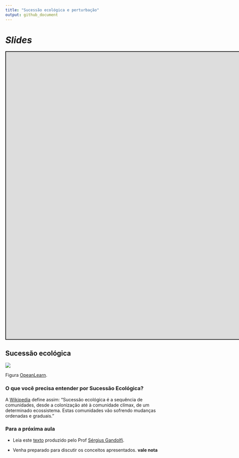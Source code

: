 ```yaml
---
title: "Sucessão ecológica e perturbação"
output: github_document
---
```


<script src="/rmarkdown-libs/clipboard/clipboard.min.js"></script>
<link href="/rmarkdown-libs/shareon/shareon.min.css" rel="stylesheet" />
<script src="/rmarkdown-libs/shareon/shareon.min.js"></script>
<link href="/rmarkdown-libs/xaringanExtra-shareagain/shareagain.css" rel="stylesheet" />
<script src="/rmarkdown-libs/xaringanExtra-shareagain/shareagain.js"></script>
<script src="/rmarkdown-libs/fitvids/fitvids.min.js"></script>

# *Slides*

<div class="shareagain" style="min-width:300px;margin:1em auto;" data-exeternal="1">
<iframe src="https://ecoaplic.org/slides_aulas/eco_rest/eco_rest_regen.html#1" width="1600" height="900" style="border:2px solid currentColor;" loading="lazy" allowfullscreen></iframe>
<script>fitvids('.shareagain', {players: 'iframe'});</script>
</div>

## Sucessão ecológica

![](https://www.open.edu/openlearn/pluginfile.php/1679371/mod_oucontent/oucontent/93990/9fb0a1c5/d0688960/s397_block03_section02_f22.eps.png)<!-- -->

Figura [OpeanLearn](https://www.open.edu/openlearn/mod/oucontent/view.php?id=101321&extra=thumbnailfigure_idm560).

### O que você precisa entender por Sucessão Ecológica?

A [Wikipedia](https://pt.wikipedia.org/wiki/Sucess%C3%A3o_ecol%C3%B3gica) define assim: “Sucessão ecológica é a sequência de comunidades, desde a colonização até à comunidade clímax, de um determinado ecossistema. Estas comunidades vão sofrendo mudanças ordenadas e graduais.”

### Para a próxima aula

- Leia este [texto](https://bityli.com/sdJuBB) produzido pelo Prof [Sérgius Gandolfi](http://www.lcb.esalq.usp.br/equipe/sergius-gandolfi).

- Venha preparado para discutir os conceitos apresentados. **vale nota**
